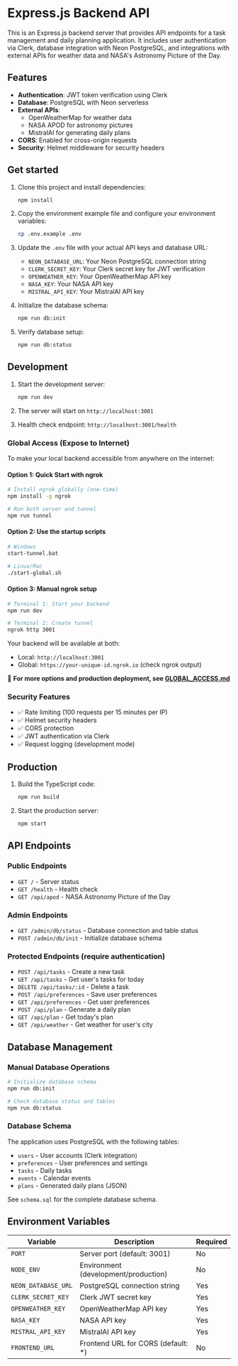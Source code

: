 # Express.js Backend API

This is an Express.js backend server that provides API endpoints for a task management and daily planning application. It includes user authentication via Clerk, database integration with Neon PostgreSQL, and integrations with external APIs for weather data and NASA's Astronomy Picture of the Day.

## Features

- **Authentication**: JWT token verification using Clerk
- **Database**: PostgreSQL with Neon serverless
- **External APIs**: 
  - OpenWeatherMap for weather data
  - NASA APOD for astronomy pictures
  - MistralAI for generating daily plans
- **CORS**: Enabled for cross-origin requests
- **Security**: Helmet middleware for security headers

## Get started

1. Clone this project and install dependencies:
   ```bash
   npm install
   ```

2. Copy the environment example file and configure your environment variables:
   ```bash
   cp .env.example .env
   ```

3. Update the `.env` file with your actual API keys and database URL:
   - `NEON_DATABASE_URL`: Your Neon PostgreSQL connection string
   - `CLERK_SECRET_KEY`: Your Clerk secret key for JWT verification
   - `OPENWEATHER_KEY`: Your OpenWeatherMap API key
   - `NASA_KEY`: Your NASA API key
   - `MISTRAL_API_KEY`: Your MistralAI API key

4. Initialize the database schema:
   ```bash
   npm run db:init
   ```

5. Verify database setup:
   ```bash
   npm run db:status
   ```

## Development

1. Start the development server:
   ```bash
   npm run dev
   ```

2. The server will start on `http://localhost:3001`

3. Health check endpoint: `http://localhost:3001/health`

### Global Access (Expose to Internet)

To make your local backend accessible from anywhere on the internet:

#### Option 1: Quick Start with ngrok
```bash
# Install ngrok globally (one-time)
npm install -g ngrok

# Run both server and tunnel
npm run tunnel
```

#### Option 2: Use the startup scripts
```bash
# Windows
start-tunnel.bat

# Linux/Mac
./start-global.sh
```

#### Option 3: Manual ngrok setup
```bash
# Terminal 1: Start your backend
npm run dev

# Terminal 2: Create tunnel
ngrok http 3001
```

Your backend will be available at both:
- Local: `http://localhost:3001`
- Global: `https://your-unique-id.ngrok.io` (check ngrok output)

📖 **For more options and production deployment, see [GLOBAL_ACCESS.md](./GLOBAL_ACCESS.md)**

### Security Features

- ✅ Rate limiting (100 requests per 15 minutes per IP)
- ✅ Helmet security headers
- ✅ CORS protection
- ✅ JWT authentication via Clerk
- ✅ Request logging (development mode)

## Production

1. Build the TypeScript code:
   ```bash
   npm run build
   ```

2. Start the production server:
   ```bash
   npm start
   ```

## API Endpoints

### Public Endpoints
- `GET /` - Server status
- `GET /health` - Health check
- `GET /api/apod` - NASA Astronomy Picture of the Day

### Admin Endpoints
- `GET /admin/db/status` - Database connection and table status
- `POST /admin/db/init` - Initialize database schema

### Protected Endpoints (require authentication)
- `POST /api/tasks` - Create a new task
- `GET /api/tasks` - Get user's tasks for today
- `DELETE /api/tasks/:id` - Delete a task
- `POST /api/preferences` - Save user preferences
- `GET /api/preferences` - Get user preferences
- `POST /api/plan` - Generate a daily plan
- `GET /api/plan` - Get today's plan
- `GET /api/weather` - Get weather for user's city

## Database Management

### Manual Database Operations
```bash
# Initialize database schema
npm run db:init

# Check database status and tables
npm run db:status
```

### Database Schema
The application uses PostgreSQL with the following tables:
- `users` - User accounts (Clerk integration)
- `preferences` - User preferences and settings
- `tasks` - Daily tasks
- `events` - Calendar events
- `plans` - Generated daily plans (JSON)

See `schema.sql` for the complete database schema.

## Environment Variables

| Variable | Description | Required |
|----------|-------------|----------|
| `PORT` | Server port (default: 3001) | No |
| `NODE_ENV` | Environment (development/production) | No |
| `NEON_DATABASE_URL` | PostgreSQL connection string | Yes |
| `CLERK_SECRET_KEY` | Clerk JWT secret key | Yes |
| `OPENWEATHER_KEY` | OpenWeatherMap API key | Yes |
| `NASA_KEY` | NASA API key | Yes |
| `MISTRAL_API_KEY` | MistralAI API key | Yes |
| `FRONTEND_URL` | Frontend URL for CORS (default: *) | No |
